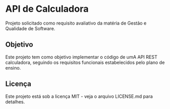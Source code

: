 # API de Calculadora 

Projeto solicitado como requisito avaliativo da matéria de Gestão e Qualidade de Software.

## Objetivo 

Este projeto tem como objetivo implementar o código de umA API REST calculadora, seguindo os requisitos funcionais estabelecidos pelo plano de ensino.  

## Licença
Este projeto está sob a licença MIT - veja o arquivo LICENSE.md para detalhes.
